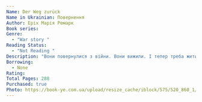 ```yaml
---
Name: Der Weg zurück
Name in Ukrainian: Повернення
Author: Еріх Марія Ремарк
Book series:
Genre:
  - "War story "
Reading Status:
  - "Not Reading "
Description: "Вони повернулися з війни. Вони вижили. І тепер треба жити далі. Звичайний солдат німецької армії Ернст Біркгольц та його товариші мають звикати до мирного світу. Покалічені війною, з ампутованими кінцівками та деформованими душами, вони розуміють: усе, що було важливим колись, втратило значення. Попри страх, безнадію, самотність колишні солдати намагаються шукати новий сенс життя. Але не в кожного буде шанс почати все спочатку. Так, вони повернулися з війни. Та чи закінчилася вона для них остаточно?.."
Borrowing:
  - None
Rating:
Total Pages: 288
Purchased: true
Photo: https://book-ye.com.ua/upload/resize_cache/iblock/575/520_860_1/045786c2_6a1e_11ec_815f_0050568ef5e6_b60ea607_6a1e_11ec_815f_0050568ef5e6.jpg
---
```

